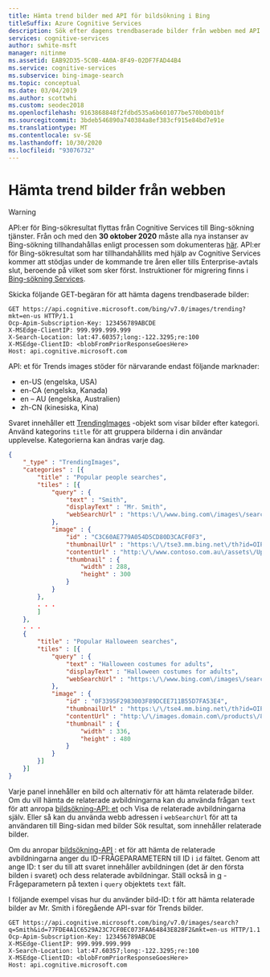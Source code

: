 ```yaml
---
title: Hämta trend bilder med API för bildsökning i Bing
titleSuffix: Azure Cognitive Services
description: Sök efter dagens trendbaserade bilder från webben med API för bildsökning i Bing.
services: cognitive-services
author: swhite-msft
manager: nitinme
ms.assetid: EAB92D35-5C0B-4A0A-8F49-02DF7FAD44B4
ms.service: cognitive-services
ms.subservice: bing-image-search
ms.topic: conceptual
ms.date: 03/04/2019
ms.author: scottwhi
ms.custom: seodec2018
ms.openlocfilehash: 9163868848f2fdbd535a6b601077be570b0b01bf
ms.sourcegitcommit: 3bdeb546890a740384a8ef383cf915e84bd7e91e
ms.translationtype: MT
ms.contentlocale: sv-SE
ms.lasthandoff: 10/30/2020
ms.locfileid: "93076732"
---
```

# <a name="get-trending-images-from-the-web"></a>Hämta trend bilder från webben

> [!WARNING]
> API:er för Bing-sökresultat flyttas från Cognitive Services till Bing-sökning tjänster. Från och med den **30 oktober 2020** måste alla nya instanser av Bing-sökning tillhandahållas enligt processen som dokumenteras [här](https://aka.ms/cogsvcs/bingmove).
> API:er för Bing-sökresultat som har tillhandahållits med hjälp av Cognitive Services kommer att stödjas under de kommande tre åren eller tills Enterprise-avtals slut, beroende på vilket som sker först.
> Instruktioner för migrering finns i [Bing-sökning Services](https://aka.ms/cogsvcs/bingmigration).

Skicka följande GET-begäran för att hämta dagens trendbaserade bilder:  

```
GET https://api.cognitive.microsoft.com/bing/v7.0/images/trending?mkt=en-us HTTP/1.1  
Ocp-Apim-Subscription-Key: 123456789ABCDE  
X-MSEdge-ClientIP: 999.999.999.999  
X-Search-Location: lat:47.60357;long:-122.3295;re:100  
X-MSEdge-ClientID: <blobFromPriorResponseGoesHere>  
Host: api.cognitive.microsoft.com  
```  

API: et för Trends images stöder för närvarande endast följande marknader:  

- en-US (engelska, USA)  
- en-CA (engelska, Kanada)  
- en – AU (engelska, Australien)  
- zh-CN (kinesiska, Kina)

Svaret innehåller ett [TrendingImages](https://docs.microsoft.com/rest/api/cognitiveservices-bingsearch/bing-images-api-v7-reference#trendingimages) -objekt som visar bilder efter kategori. Använd kategorins `title` för att gruppera bilderna i din användar upplevelse. Kategorierna kan ändras varje dag.  

```json
{
    "_type" : "TrendingImages",  
    "categories" : [{  
        "title" : "Popular people searches",  
        "tiles" : [{  
            "query" : {  
                "text" : "Smith",  
                "displayText" : "Mr. Smith",  
                "webSearchUrl" : "https:\/\/www.bing.com\/images\/search?q=smith&FORM=..."
            },  
            "image" : {  
                "id" : "C3C60AE779A054D5CD80D3CACF0F3",  
                "thumbnailUrl" : "https:\/\/tse3.mm.bing.net\/th?id=OIP.M2532...",  
                "contentUrl" : "http:\/\/www.contoso.com.au\/assets\/Uploads\/smith-SH01.jpg",  
                "thumbnail" : {  
                    "width" : 288,  
                    "height" : 300  
                }  
            }  
        },  
        . . .  
        ]  
    },  
    . . .  
    {  
        "title" : "Popular Halloween searches",  
        "tiles" : [{  
            "query" : {  
                "text" : "Halloween costumes for adults",  
                "displayText" : "Halloween costumes for adults",  
                "webSearchUrl" : "https:\/\/www.bing.com\/images\/search?q=Halloween+costumes..."
            },  
            "image" : {  
                "id" : "0F3395F2983003F89DCEE711B55D7FA53E4",  
                "thumbnailUrl" : "https:\/\/tse4.mm.bing.net\/th?id=OIP.Me429c...",  
                "contentUrl" : "http:\/\/images.domain.com\/products\/8179\/1-1\/adult-squirrel...",  
                "thumbnail" : {  
                    "width" : 336,  
                    "height" : 480  
                }  
            }  
        }]  
    }]  
}  
```  

Varje panel innehåller en bild och alternativ för att hämta relaterade bilder. Om du vill hämta de relaterade avbildningarna kan du använda frågan `text` för att anropa [bildsökning-API: et](./search-the-web.md) och Visa de relaterade avbildningarna själv. Eller så kan du använda webb adressen i `webSearchUrl` för att ta användaren till Bing-sidan med bilder Sök resultat, som innehåller relaterade bilder.

Om du anropar [bildsökning-API](https://docs.microsoft.com/rest/api/cognitiveservices-bingsearch/bing-images-api-v7-reference#id) : et för att hämta de relaterade avbildningarna anger du ID-FRÅGEPARAMETERN till ID i `id` fältet. Genom att ange ID: t ser du till att svaret innehåller avbildningen (det är den första bilden i svaret) och dess relaterade avbildningar. Ställ också in [q](https://docs.microsoft.com/rest/api/cognitiveservices-bingsearch/bing-images-api-v7-reference) -Frågeparametern på texten i `query` objektets `text` fält.

I följande exempel visas hur du använder bild-ID: t för att hämta relaterade bilder av Mr. Smith i föregående API-svar för Trends bilder.

```  
GET https://api.cognitive.microsoft.com/bing/v7.0/images/search?q=Smith&id=77FDE4A1C6529A23C7CF0EC073FAA64843E828F2&mkt=en-us HTTP/1.1  
Ocp-Apim-Subscription-Key: 123456789ABCDE  
X-MSEdge-ClientIP: 999.999.999.999  
X-Search-Location: lat:47.60357;long:-122.3295;re:100  
X-MSEdge-ClientID: <blobFromPriorResponseGoesHere>  
Host: api.cognitive.microsoft.com  
```  
